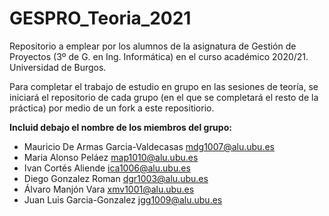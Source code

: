 # GESPRO_Teoria_2021
Repositorio a emplear por los alumnos de la asignatura de Gestión de Proyectos (3º de G. en Ing. Informática) en el curso académico 2020/21. Universidad de Burgos.

Para completar el trabajo de estudio en grupo en las sesiones de teoría, se iniciará el repositorio de cada grupo (en el que se completará el resto de la práctica) por medio de un fork a este repositiorio.

**Incluid debajo el nombre de los miembros del grupo:**

* Mauricio De Armas Garcia-Valdecasas <mdg1007@alu.ubu.es>
* Maria Alonso Peláez <map1010@alu.ubu.es>
* Ivan Cortés Aliende <ica1006@alu.ubu.es>
* Diego Gonzalez Roman <dgr1003@alu.ubu.es>
* Álvaro Manjón Vara <xmv1001@alu.ubu.es>
* Juan Luis Garcia-Gonzalez <jgg1009@alu.ubu.es>


